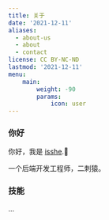 ```yaml
---
title: 关于
date: '2021-12-11'
aliases:
  - about-us
  - about
  - contact
license: CC BY-NC-ND
lastmod: '2021-12-11'
menu:
    main:
        weight: -90
        params:
            icon: user
---
```


### 你好

你好，我是 [isshe](https://github.com/isshe).👋

一个后端开发工程师，二刺猿。

### 技能

...